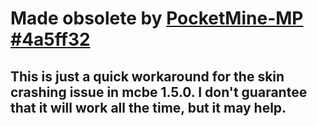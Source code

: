 # Made obsolete by [PocketMine-MP #4a5ff32](https://github.com/pmmp/PocketMine-MP/commit/4a5ff32d2ebe6a3c8365dcb0eb041d12cd329b2d)
## This is just a quick workaround for the skin crashing issue in mcbe 1.5.0. I don't guarantee that it will work all the time, but it may help.
